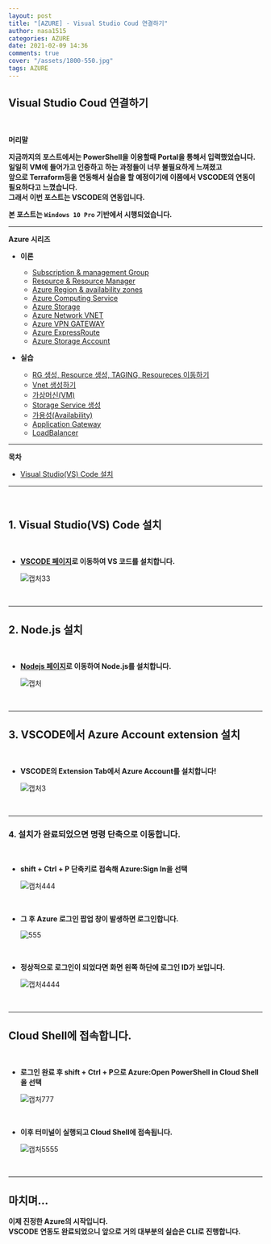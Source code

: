 ```yaml
---
layout: post
title: "[AZURE] - Visual Studio Coud 연결하기"
author: nasa1515
categories: AZURE
date: 2021-02-09 14:36
comments: true
cover: "/assets/1800-550.jpg"
tags: AZURE
---
```




## **Visual Studio Coud 연결하기**


<br/>

**머리말**  
  

**지금까지의 포스트에서는 PowerShell을 이용할때 Portal을 통해서 입력했었습니다.**  
**일일히 VM에 들어가고 인증하고 하는 과정들이 너무 불필요하게 느껴졌고**  
**앞으로 Terraform등을 연동해서 실습을 할 예정이기에 이쯤에서 VSCODE의 연동이 필요하다고 느꼈습니다.**  
**그래서 이번 포스트는 VSCODE의 연동입니다.**  


**본 포스트는 ``Windows 10 Pro`` 기반에서 시행되었습니다.**
 
---

**Azure 시리즈**

* **이론**

    - [Subscription & management Group](https://nasa1515.github.io/azure/2021/01/21/azure.subscriptions.html)
    - [Resource & Resource Manager](https://nasa1515.github.io/azure/2021/01/22/azure-resoure.html)
    - [Azure Region & availability zones](https://nasa1515.github.io/azure/2021/01/22/azure.region.html)
    - [Azure Computing Service](https://nasa1515.github.io/azure/2021/01/25/azure.compute.html)
    - [Azure Storage](https://nasa1515.github.io/azure/2021/01/26/azure.storage.html)
    - [Azure Network VNET](https://nasa1515.github.io/azure/2021/01/26/azure-vnet.html)
    - [Azure VPN GATEWAY](https://nasa1515.github.io/azure/2021/01/27/Azure-VPN.html)
    - [Azure ExpressRoute](https://nasa1515.github.io/azure/2021/01/27/azure-expreroute.html)
    - [Azure Storage Account](https://nasa1515.github.io/azure/2021/02/08/storage2.html)


* **실습**

    - [RG 생성, Resource 생성, TAGING, Resoureces 이동하기](https://nasa1515.github.io/azure/2021/02/05/azure-resource2.html)
    - [Vnet 생성하기](https://nasa1515.github.io/azure/2021/02/05/vnet2.html)
    - [가상머신(VM)](https://nasa1515.github.io/azure/2021/02/08/VM2.html)
    - [Storage Service 생성](https://nasa1515.github.io/azure/2021/02/08/AZURE-Storageservice.html)
    - [가용성(Availability)](https://nasa1515.github.io/azure/2021/02/08/scail.html)
    - [Application Gateway](https://nasa1515.github.io/azure/2021/02/09/Azure-LB.html)
    - [LoadBalancer](https://nasa1515.github.io/azure/2021/02/09/Azure-lb2.html)


---



**목차**


- [Visual Studio(VS) Code 설치](#a1)

--- 

<br/>

## **1. Visual Studio(VS) Code 설치**   <a name="a1"></a>    


<br/>


* **[VSCODE 페이지](https://code.visualstudio.com/download)로 이동하여 VS 코드를 설치합니다.**

    ![캡처33](https://user-images.githubusercontent.com/69498804/107454972-52e37380-6b91-11eb-9bed-ca4ccdc70e9c.JPG)


<br/>


---


## **2. Node.js 설치** <a name="a2"></a>  

<br/>

* **[Nodejs 페이지](https://nodejs.org/en/)로 이동하여 Node.js를 설치합니다.**

    ![캡처](https://user-images.githubusercontent.com/69498804/107476689-b2ee1000-6bb9-11eb-96c5-35c821aab95f.JPG)

<br/>

---

## **3. VSCODE에서 Azure Account extension 설치**

<br/>

* **VSCODE의 Extension Tab에서 Azure Account를 설치합니다!**

    ![캡처3](https://user-images.githubusercontent.com/69498804/107476968-3f98ce00-6bba-11eb-89a1-62c4f9f51d5a.JPG)


<br/>


---

### **4. 설치가 완료되었으면 명령 단축으로 이동합니다.**  

<br/>

* **shift + Ctrl + P 단축키로 접속해 Azure:Sign In을 선택**

    ![캡처444](https://user-images.githubusercontent.com/69498804/107477160-9d2d1a80-6bba-11eb-891a-7ea787f34218.JPG)


<br>

* **그 후 Azure 로그인 팝업 창이 발생하면 로그인합니다.**

    ![555](https://user-images.githubusercontent.com/69498804/107477294-d6658a80-6bba-11eb-9ce7-41b4f80949b4.JPG)


<br/>

* **정상적으로 로그인이 되었다면 화면 왼쪽 하단에 로그인 ID가 보입니다.**

    ![캡처4444](https://user-images.githubusercontent.com/69498804/107477389-feed8480-6bba-11eb-9f97-ecb0e49b55c0.JPG)


<br/>



---

## **Cloud Shell에 접속합니다.**

<br/>


* **로그인 완료 후 shift + Ctrl + P으로 Azure:Open PowerShell in Cloud Shell을 선택**

    ![캡처777](https://user-images.githubusercontent.com/69498804/107477565-4b38c480-6bbb-11eb-9c77-18e53bbde690.JPG)


<br/>


* **이후 터미널이 실행되고 Cloud Shell에 접속됩니다.**

    ![캡처5555](https://user-images.githubusercontent.com/69498804/107477612-673c6600-6bbb-11eb-9045-49d9f19764b4.JPG)


<br/>


---

## **마치며…**  


**이제 진정한 Azure의 시작입니다.**  
**VSCODE 연동도 완료되었으니 앞으로 거의 대부분의 실습은 CLI로 진행합니다.**  


